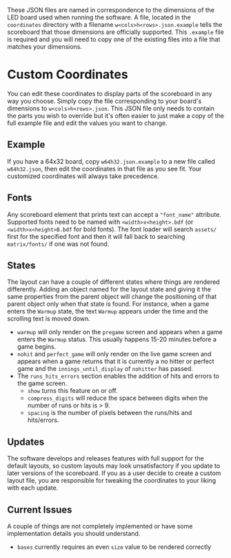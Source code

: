These JSON files are named in correspondence to the dimensions of the LED board used when running the software. A file, located in the `coordinates` directory with a filename `w<cols>h<rows>.json.example` tells the scoreboard that those dimensions are officially supported. This `.example` file is required and you will need to copy one of the existing files into a file that matches your dimensions.

# Custom Coordinates
You can edit these coordinates to display parts of the scoreboard in any way you choose. Simply copy the file corresponding to your board's dimensions to `w<cols>h<rows>.json`. This JSON file only needs to contain the parts you wish to override but it's often easier to just make a copy of the full example file and edit the values you want to change.

## Example
If you have a 64x32 board, copy `w64h32.json.example` to a new file called `w64h32.json`, then edit the coordinates in that file as you see fit. Your customized coordinates will always take precedence.

## Fonts
Any scoreboard element that prints text can accept a `"font_name"` attribute. Supported fonts need to be named with `<width>x<height>.bdf` (or `<width>x<height>B.bdf` for bold fonts). The font loader will search `assets/` first for the specified font and then it will fall back to searching `matrix/fonts/` if one was not found.

## States
The layout can have a couple of different states where things are rendered differently. Adding an object named for the layout state and giving it the same properties from the parent object will change the positioning of that parent object only when that state is found. For instance, when a game enters the `Warmup` state, the text `Warmup` appears under the time and the scrolling text is moved down.
* `warmup` will	only render on the `pregame` screen and appears when a game enters the `Warmup` status. This usually happens 15-20 minutes before a game begins.
* `nohit` and `perfect_game` will only render on the live game screen and appears when a game returns that it is currently a no hitter or perfect game and the `innings_until_display` of `nohitter` has passed.
* The `runs_hits_errors` section enables the addition of hits and errors to the game screen.  
  * `show` turns this feature on or off.
  * `compress_digits` will reduce the space between digits when the number of runs or hits is > 9.
  * `spacing` is the number of pixels between the runs/hits and hits/errors.

## Updates
The software develops and releases features with full support for the default layouts, so custom layouts may look unsatisfactory if you update to later versions of the scoreboard. If you as a user decide to create a custom layout file, you are responsible for tweaking the coordinates to your liking with each update.

## Current Issues
A couple of things are not completely implemented or have some implementation details you should understand.

* `bases` currently requires an even `size` value to be rendered correctly

